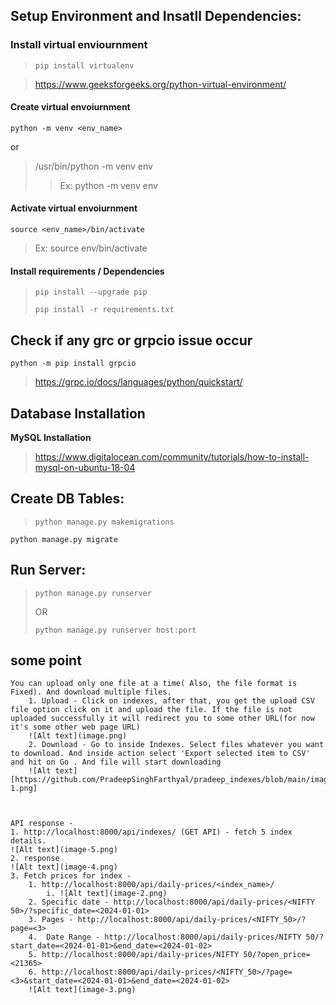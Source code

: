 ## Setup Environment and Insatll Dependencies:

### Install virtual enviournment
>`pip install virtualenv`

>https://www.geeksforgeeks.org/python-virtual-environment/

#### Create virtual envoiurnment

```python -m venv <env_name>```

or
    
>/usr/bin/python -m venv env
>>Ex: python -m venv env
  
#### Activate virtual envoiurnment

```source <env_name>/bin/activate```
>Ex: source env/bin/activate

  

#### Install requirements / Dependencies


>`pip install --upgrade pip`
> 
>`pip install -r requirements.txt`



## Check if any grc or grpcio issue occur

	python -m pip install grpcio

>https://grpc.io/docs/languages/python/quickstart/


## Database Installation


**MySQL Installation**

>https://www.digitalocean.com/community/tutorials/how-to-install-mysql-on-ubuntu-18-04

  
## Create DB Tables:

>`python manage.py makemigrations`
> 
`python manage.py migrate`

## Run Server:

>`python manage.py runserver`
> 
>OR
> 
>`python manage.py runserver host:port`


## some point 

	
	You can upload only one file at a time( Also, the file format is Fixed). And download multiple files.
		1. Upload - Click on indexes, after that, you get the upload CSV file option click on it and upload the file. If the file is not uploaded successfully it will redirect you to some other URL(for now it's some other web page URL)
		![Alt text](image.png)
		2. Download - Go to inside Indexes. Select files whatever you want to download. And inside action select 'Export selected item to CSV' and hit on Go . And file will start downloading
		![Alt text][https://github.com/PradeepSinghFarthyal/pradeep_indexes/blob/main/image-1.png]
		
		
	
	API response -
	1. http://localhost:8000/api/indexes/ (GET API) - fetch 5 index details.
	![Alt text](image-5.png)
	2. response
	![Alt text](image-4.png)
	3. Fetch prices for index - 
		1. http://localhost:8000/api/daily-prices/<index_name>/
			i. ![Alt text](image-2.png)
		2. Specific date - http://localhost:8000/api/daily-prices/<NIFTY 50>/?specific_date=<2024-01-01>
		3. Pages - http://localhost:8000/api/daily-prices/<NIFTY_50>/?page=<3>
		4.  Date Range - http://localhost:8000/api/daily-prices/NIFTY 50/?start_date=<2024-01-01>&end_date=<2024-01-02>
		5. http://localhost:8000/api/daily-prices/NIFTY 50/?open_price=<21365>
        6. http://localhost:8000/api/daily-prices/<NIFTY_50>/?page=<3>&start_date=<2024-01-01>&end_date=<2024-01-02>
		![Alt text](image-3.png)


		
